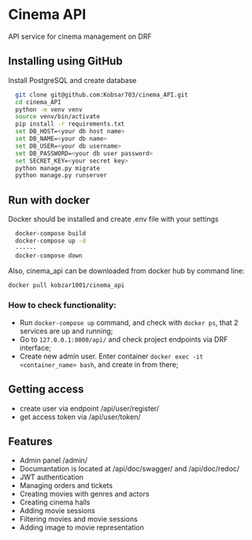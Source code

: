 # Cinema API

API service for cinema management on DRF



## Installing using GitHub

Install PostgreSQL and create database

```bash
  git clone git@github.com:Kobsar703/cinema_API.git
  cd cinema_API
  python -m venv venv
  source venv/bin/activate
  pip install -r requirements.txt
  set DB_HOST=<your db host name>
  set DB_NAME=<your db name>
  set DB_USER=<your db username>
  set DB_PASSWORD=<your db user password>
  set SECRET_KEY=<your secret key>
  python manage.py migrate
  python manage.py runserver
```


## Run with docker

Docker should be installed and create .env file with your settings

```bash
  docker-compose build
  docker-compose up -d
  ------
  docker-compose down
```
Also, cinema_api can be downloaded from docker hub by command line:
```bash
docker pull kobzar1001/cinema_api
```

### How to check functionality:
- Run `docker-compose up` command, and check with `docker ps`, that 2 services are up and running;
- Go to `127.0.0.1:8000/api/` and check project endpoints via DRF interface;
- Create new admin user. Enter container `docker exec -it <container_name> bash`, and create in from there;

## Getting access

- create user via endpoint /api/user/register/
- get access token via /api/user/token/
    
## Features

- Admin panel /admin/
- Documantation is located at /api/doc/swagger/ and /api/doc/redoc/
- JWT authentication
- Managing orders and tickets
- Creating movies with genres and actors
- Creating cinema halls
- Adding movie sessions
- Filtering movies and movie sessions
- Adding image to movie representation
